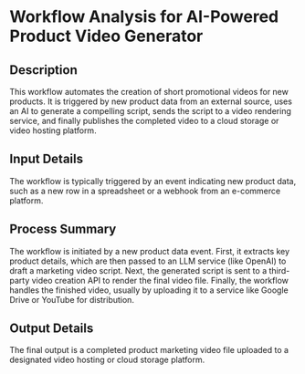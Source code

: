 # Workflow Analysis for AI-Powered Product Video Generator

## Description
This workflow automates the creation of short promotional videos for new products. It is triggered by new product data from an external source, uses an AI to generate a compelling script, sends the script to a video rendering service, and finally publishes the completed video to a cloud storage or video hosting platform.

## Input Details
The workflow is typically triggered by an event indicating new product data, such as a new row in a spreadsheet or a webhook from an e-commerce platform.

## Process Summary
The workflow is initiated by a new product data event. First, it extracts key product details, which are then passed to an LLM service (like OpenAI) to draft a marketing video script. Next, the generated script is sent to a third-party video creation API to render the final video file. Finally, the workflow handles the finished video, usually by uploading it to a service like Google Drive or YouTube for distribution.

## Output Details
The final output is a completed product marketing video file uploaded to a designated video hosting or cloud storage platform.
